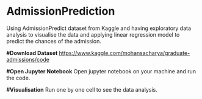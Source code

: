 # AdmissionPrediction
Using AdmissionPredict dataset from Kaggle and having exploratory data analysis to visualise the data and applying linear regression model to predict the chances of the admission. 

**#Download Dataset**
https://www.kaggle.com/mohansacharya/graduate-admissions/code

**#Open Jupyter Notebook**
Open jupyter notebook on your machine and run the code.

**#Visualisation**
Run one by one cell to see the data analysis.
